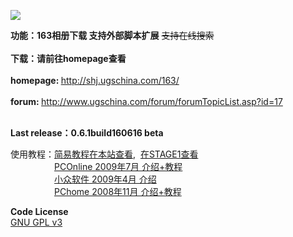 <p><img src=http://shj.ugschina.com/163/ox163.jpg border=0 /></p>
<b>功能：163相册下载 支持外部脚本扩展</b> <s>支持在线搜索</s><br><br>
<b>下载：请前往homepage查看</b><br><br>
<b>homepage: </b><A href="http://shj.ugschina.com/163/" target="_blank">http://shj.ugschina.com/163/</A><br><br>
<b>forum: </b><A href="http://www.ugschina.com/forum/forumTopicList.asp?id=17" target="_blank">http://www.ugschina.com/forum/forumTopicList.asp?id=17</A><br><br>
<p><strong>Last release：0.6.1build160616 beta</strong></p>

使用教程：<A href="http://www.ugschina.com/forum/forumTopicRead.asp?id=943" target="_blank">简易教程在本站查看</A>,  <A href="https://bbs.saraba1st.com/2b/thread-375674-1-1.html" target="_blank">在STAGE1查看</A><BR>
　　　　　<A href="http://pcedu.pconline.com.cn/soft/wl/ftp/0907/1701508.html" target="_blank">PCOnline 2009年7月 介绍+教程</A><BR>
　　　　　<A href="http://www.appinn.com/ox163/" target="_blank">小众软件 2009年4月 介绍</A><BR>
　　　　　<A href="http://article.pchome.net/content-755986.html" target="_blank">PChome   2008年11月 介绍+教程</A><BR>
<p>
<strong>Code License</strong><BR>
<A href="http://www.gnu.org/licenses/gpl.html" target="_blank">GNU GPL v3</A>
</p>
